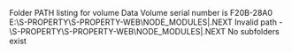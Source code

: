 Folder PATH listing for volume Data
Volume serial number is F20B-28A0
E:\S-PROPERTY\S-PROPERTY-WEB\NODE_MODULES|.NEXT
Invalid path - \S-PROPERTY\S-PROPERTY-WEB\NODE_MODULES|.NEXT
No subfolders exist 

